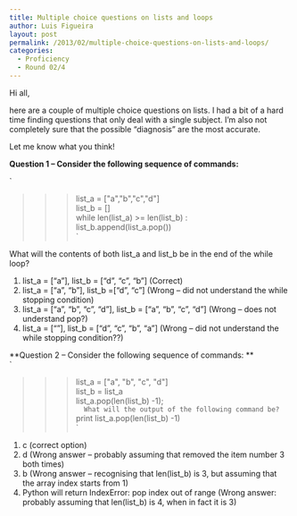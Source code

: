 ```yaml
---
title: Multiple choice questions on lists and loops
author: Luis Figueira
layout: post
permalink: /2013/02/multiple-choice-questions-on-lists-and-loops/
categories:
  - Proficiency
  - Round 02/4
---
```

Hi all, 

here are a couple of multiple choice questions on lists. I had a bit of a hard time finding questions that only deal with a single subject. I&#8217;m also not completely sure that the possible &#8220;diagnosis&#8221; are the most accurate. 

Let me know what you think! 

<!--more-->

  
**Question 1 &#8211; Consider the following sequence of commands:**

`<br />
>>> list_a = ["a","b","c","d"]<br />
>>> list_b = []<br />
>>> while len(list_a) >= len(list_b) :<br />
>>>     list_b.append(list_a.pop())<br />
`

What will the contents of both list\_a and list\_b be in the end of the while loop?

1.  list\_a = \[&#8220;a&#8221;], list\_b = [&#8220;d&#8221;, &#8220;c&#8221;, &#8220;b&#8221;\] (Correct)
2.  list\_a = \[&#8220;a&#8221;, &#8220;b&#8221;], list\_b =[&#8220;d&#8221;, &#8220;c&#8221;\] (Wrong &#8211; did not understand the while stopping condition)
3.  list\_a = \[&#8220;a&#8221;, &#8220;b&#8221;, &#8220;c&#8221;, &#8220;d&#8221;], list\_b = [&#8220;a&#8221;, &#8220;b&#8221;, &#8220;c&#8221;, &#8220;d&#8221;\] (Wrong &#8211; does not understand pop?)
4.  list\_a = \[&#8220;&#8221;], list\_b = [&#8220;d&#8221;, &#8220;c&#8221;, &#8220;b&#8221;, &#8220;a&#8221;\] (Wrong &#8211; did not understand the while stopping condition??)

**Question 2 &#8211; Consider the following sequence of commands: **  
`<br />
>>> list_a = ["a", "b", "c", "d"]<br />
>>> list_b = list_a<br />
>>> list_a.pop(len(list_b) -1);<br />
`  
What will the output of the following command be?  
`<br />
print list_a.pop(len(list_b) -1)<br />
`

1.  c (correct option)
2.  d (Wrong answer &#8211; probably assuming that removed the item number 3 both times)
3.  b (Wrong answer &#8211; recognising that len(list_b) is 3, but assuming that the array index starts from 1) 
4.  Python will return IndexError: pop index out of range (Wrong answer: probably assuming that len(list_b) is 4, when in fact it is 3)
